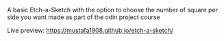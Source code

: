 A basic Etch-a-Sketch with the option to choose the number of square per side you want made as part of the odin project course

Live preview: https://mustafa1908.github.io/etch-a-sketch/
